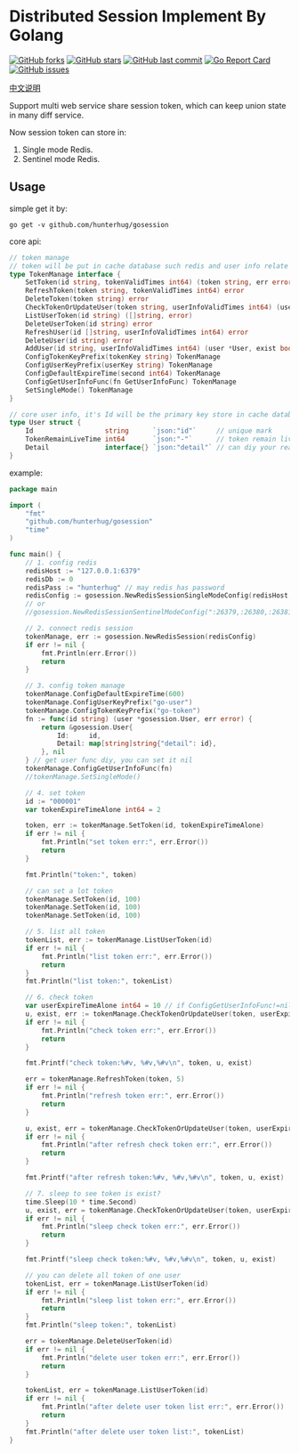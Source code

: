 # Distributed Session Implement By Golang

[![GitHub forks](https://img.shields.io/github/forks/hunterhug/gosession.svg?style=social&label=Forks)](https://github.com/hunterhug/gosession/network)
[![GitHub stars](https://img.shields.io/github/stars/hunterhug/gosession.svg?style=social&label=Stars)](https://github.com/hunterhug/gosession/stargazers)
[![GitHub last commit](https://img.shields.io/github/last-commit/hunterhug/gosession.svg)](https://github.com/hunterhug/gosession)
[![Go Report Card](https://goreportcard.com/badge/github.com/hunterhug/gosession)](https://goreportcard.com/report/github.com/hunterhug/gosession)
[![GitHub issues](https://img.shields.io/github/issues/hunterhug/gosession.svg)](https://github.com/hunterhug/gosession/issues)

[中文说明](/README_ZH.md)

Support multi web service share session token, which can keep union state in many diff service.

Now session token can store in:

1. Single mode Redis.
2. Sentinel mode Redis.

## Usage

simple get it by:

```
go get -v github.com/hunterhug/gosession
```

core api:

```go
// token manage
// token will be put in cache database such redis and user info relate with that token will cache too
type TokenManage interface {
	SetToken(id string, tokenValidTimes int64) (token string, err error)                               // Set token, expire after some second
	RefreshToken(token string, tokenValidTimes int64) error                                            // Refresh token，token expire will be again after some second
	DeleteToken(token string) error                                                                    // Delete token when you do action such logout
	CheckTokenOrUpdateUser(token string, userInfoValidTimes int64) (user *User, exist bool, err error) // Check the token, when cache database exist return user info directly, others hit the persistent database and save newest user in cache database then return. such redis check, not check load from mysql.
	ListUserToken(id string) ([]string, error)                                                         // List all token of one user
	DeleteUserToken(id string) error                                                                   // Delete all token of this user
	RefreshUser(id []string, userInfoValidTimes int64) error                                           // Refresh cache of user info batch
	DeleteUser(id string) error                                                                        // Delete user info in cache
	AddUser(id string, userInfoValidTimes int64) (user *User, exist bool, err error)                   // Add the user info to cache，expire after some second
	ConfigTokenKeyPrefix(tokenKey string) TokenManage                                                  // Config chain, just cache key prefix
	ConfigUserKeyPrefix(userKey string) TokenManage                                                    // Config chain, just cache key prefix
	ConfigDefaultExpireTime(second int64) TokenManage                                                  // Config chain, token expire after second
	ConfigGetUserInfoFunc(fn GetUserInfoFunc) TokenManage                                              // Config chain, when cache not found user info, will load from this func
	SetSingleMode() TokenManage                                                                        // Can set single mode, before one new token gen, will destroy other token
}

// core user info, it's Id will be the primary key store in cache database such redis
type User struct {
	Id                  string      `json:"id"`     // unique mark
	TokenRemainLiveTime int64       `json:"-"`      // token remain live time in cache
	Detail              interface{} `json:"detail"` // can diy your real user info by config ConfigGetUserInfoFunc()
}
```

example:

```go
package main

import (
	"fmt"
	"github.com/hunterhug/gosession"
	"time"
)

func main() {
	// 1. config redis
	redisHost := "127.0.0.1:6379"
	redisDb := 0
	redisPass := "hunterhug" // may redis has password
	redisConfig := gosession.NewRedisSessionSingleModeConfig(redisHost, redisDb, redisPass)
	// or
	//gosession.NewRedisSessionSentinelModeConfig(":26379,:26380,:26381",0,"mymaster")

	// 2. connect redis session
	tokenManage, err := gosession.NewRedisSession(redisConfig)
	if err != nil {
		fmt.Println(err.Error())
		return
	}

	// 3. config token manage
	tokenManage.ConfigDefaultExpireTime(600)
	tokenManage.ConfigUserKeyPrefix("go-user")
	tokenManage.ConfigTokenKeyPrefix("go-token")
	fn := func(id string) (user *gosession.User, err error) {
		return &gosession.User{
			Id:     id,
			Detail: map[string]string{"detail": id},
		}, nil
	} // get user func diy, you can set it nil
	tokenManage.ConfigGetUserInfoFunc(fn)
	//tokenManage.SetSingleMode()

	// 4. set token
	id := "000001"
	var tokenExpireTimeAlone int64 = 2

	token, err := tokenManage.SetToken(id, tokenExpireTimeAlone)
	if err != nil {
		fmt.Println("set token err:", err.Error())
		return
	}

	fmt.Println("token:", token)

	// can set a lot token
	tokenManage.SetToken(id, 100)
	tokenManage.SetToken(id, 100)
	tokenManage.SetToken(id, 100)

	// 5. list all token
	tokenList, err := tokenManage.ListUserToken(id)
	if err != nil {
		fmt.Println("list token err:", err.Error())
		return
	}
	fmt.Println("list token:", tokenList)

	// 6. check token
	var userExpireTimeAlone int64 = 10 // if ConfigGetUserInfoFunc!=nil, will load user info from func if not exist in redis cache
	u, exist, err := tokenManage.CheckTokenOrUpdateUser(token, userExpireTimeAlone)
	if err != nil {
		fmt.Println("check token err:", err.Error())
		return
	}

	fmt.Printf("check token:%#v, %#v,%#v\n", token, u, exist)

	err = tokenManage.RefreshToken(token, 5)
	if err != nil {
		fmt.Println("refresh token err:", err.Error())
		return
	}

	u, exist, err = tokenManage.CheckTokenOrUpdateUser(token, userExpireTimeAlone)
	if err != nil {
		fmt.Println("after refresh check token err:", err.Error())
		return
	}

	fmt.Printf("after refresh token:%#v, %#v,%#v\n", token, u, exist)

	// 7. sleep to see token is exist?
	time.Sleep(10 * time.Second)
	u, exist, err = tokenManage.CheckTokenOrUpdateUser(token, userExpireTimeAlone)
	if err != nil {
		fmt.Println("sleep check token err:", err.Error())
		return
	}

	fmt.Printf("sleep check token:%#v, %#v,%#v\n", token, u, exist)

	// you can delete all token of one user
	tokenList, err = tokenManage.ListUserToken(id)
	if err != nil {
		fmt.Println("sleep list token err:", err.Error())
		return
	}
	fmt.Println("sleep token:", tokenList)

	err = tokenManage.DeleteUserToken(id)
	if err != nil {
		fmt.Println("delete user token err:", err.Error())
		return
	}

	tokenList, err = tokenManage.ListUserToken(id)
	if err != nil {
		fmt.Println("after delete user token list err:", err.Error())
		return
	}
	fmt.Println("after delete user token list:", tokenList)
}
```
